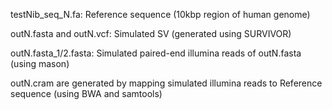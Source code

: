 testNib_seq_N.fa: Reference sequence (10kbp region of human genome)

outN.fasta and outN.vcf: Simulated SV (generated using SURVIVOR)

outN.fasta_1/2.fasta: Simulated paired-end illumina reads of outN.fasta (using mason)

outN.cram are generated by mapping simulated illumina reads to Reference sequence (using BWA and samtools)
